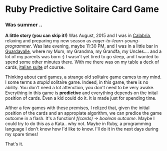 # Ruby Predictive Solitaire Card Game

### Was summer ..
**A little story (you can skip it!)**
Was August, 2015 and I was in [Calabria](https://en.wikipedia.org/wiki/Calabria), relaxing and preparing my new season as *eager-to-learn-young-programmer*. Was late evening, maybe 11:30 PM, and I was in a little bar in [Guardavalle](https://en.wikipedia.org/wiki/Guardavalle), where my Mum, my Grandma, my Grandfa, my Uncles.... and a lot of my parents was born :) I wasn't yet tired to go sleep, and I wanted to spend some other minutes there. With me there was on my table a deck of cards, [italian suite](https://en.wikipedia.org/wiki/Playing_card#Italian_suits) of course.

Thinking about card games, a strange old solitaire game cames to my mind. I some terms a *stupid* solitaire game. Indeed, in this game, there is no ability. You don't need a lot attenction, you don't need to be very awake. Everything in this game is **predictive** and everything depends on the inital position of cards. Even a kid could do it. It is made just for spending time.

Afther a few games with these premises, I relized that, given the initial position of the cards and an appropiate algorithm, we can predice the game outcome in a flash. It's a function! *f(cards) -> boolean outcome*. Maybe I could try to do this as a Kata.. why not. Maybe in Ruby, a programming language I don't know how I'd like to know. I'll do it in the next days during my spare times!

That's it.
